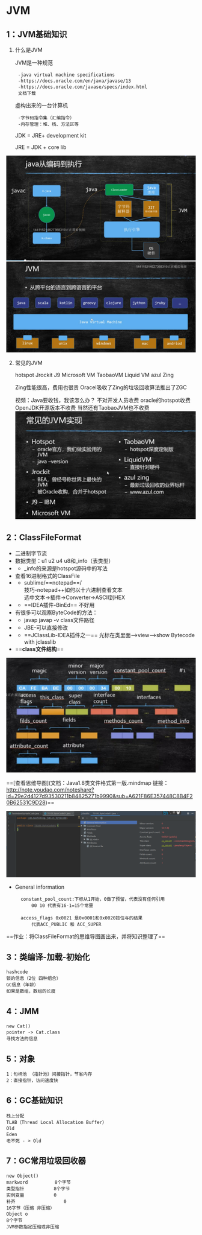# JVM

## 1：JVM基础知识

1. 什么是JVM
    
    JVM是一种规范

        -java virtual machine specifications
        -https://docs.oracle.com/en/java/javase/13
        -https://docs.oracle.com/javase/specs/index.html
        文档下载
    
    虚构出来的一台计算机
    
        -字节码指令集（汇编指令）
        -内存管理：堆、栈、方法区等

    JDK = JRE+ development kit
    
    JRE = JDK + core lib
 
![image](https://raw.githubusercontent.com/musictaste/JVM/master/image/008.png)
![image](https://raw.githubusercontent.com/musictaste/JVM/master/image/009.png)  

2. 常见的JVM
        
    hotspot
    Jrockit
    J9
    Microsoft VM
    TaobaoVM
    Liquid VM
    azul Zing
    
    Zing性能很高，费用也很贵
    Oracel吸收了Zing的垃圾回收算法推出了ZGC

    视频：Java要收钱，我该怎么办？
        不对开发人员收费
        oracle的hotspot收费
        OpenJDK开源版本不收费
        当然还有TaobaoJVM也不收费
![image](https://raw.githubusercontent.com/musictaste/JVM/master/image/010.png)  

## 2：ClassFileFormat

- 二进制字节流
- 数据类型：u1 u2 u4 u8和_info（表类型）
- - _info的来源是hotspot源码中的写法
- 查看16进制格式的ClassFile
- - sublime/==notepad==/  
    技巧-notepad++如何以十六进制查看文本  
    选中文本→插件→Converter→ASCII到HEX
- - ==IDEA插件-BinEd==  不好用
- 有很多可以观察ByteCode的方法：
- - javap
    javap -v class文件路径
- - JBE-可以直接修改
- - ==JClassLib-IDEA插件之一==
    光标在类里面-->view-->show Bytecode with jclasslib
- ==**class文件结构**==

![image](https://raw.githubusercontent.com/musictaste/JVM/master/image/022.png) 

==[查看思维导图](文档：Java1.8类文件格式第一版.mindmap
链接：http://note.youdao.com/noteshare?id=29e2d4127d93530211b84825271b9990&sub=A621F86E357448C8B4F20B62531C9D28)==

![image](https://raw.githubusercontent.com/musictaste/JVM/master/image/013.png)  

- General information

        constant_pool_count:下标从1开始，0做了预留，代表没有任何引用
            00 10 代表有16-1=15个常量
            
        access_flags 0x0021 是0x0001和0x0020按位与的结果
            代表ACC_PUBLIC 和 ACC_SUPER

==作业：将ClassFileFormat的思维导图画出来，并将知识整理了==

## 3：类编译-加载-初始化

    hashcode
    锁的信息（2位 四种组合）
    GC信息（年龄）
    如果是数组，数组的长度

## 4：JMM

    new Cat()
    pointer -> Cat.class
    寻找方法的信息

## 5：对象

    1：句柄池 （指针池）间接指针，节省内存
    2：直接指针，访问速度快

## 6：GC基础知识

    栈上分配
    TLAB（Thread Local Allocation Buffer）
    Old
    Eden
    老不死 - > Old

## 7：GC常用垃圾回收器

    new Object()
    markword          8个字节
    类型指针           8个字节
    实例变量           0
    补齐                  0		
    16字节（压缩 非压缩）
    Object o
    8个字节 
    JVM参数指定压缩或非压缩

